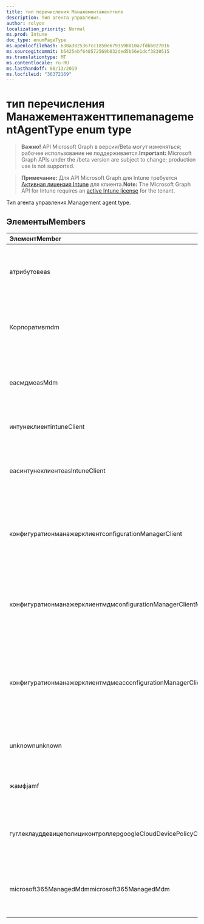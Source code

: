 ```yaml
---
title: тип перечисления Манажементаженттипе
description: Тип агента управления.
author: rolyon
localization_priority: Normal
ms.prod: Intune
doc_type: enumPageType
ms.openlocfilehash: 630a3825367cc1850e6793598010a7fdbb027016
ms.sourcegitcommit: b5425ebf648572569b032ded5b56e1dcf3830515
ms.translationtype: MT
ms.contentlocale: ru-RU
ms.lasthandoff: 08/13/2019
ms.locfileid: "36372169"
---
```

# <a name="managementagenttype-enum-type"></a><span data-ttu-id="763e2-103">тип перечисления Манажементаженттипе</span><span class="sxs-lookup"><span data-stu-id="763e2-103">managementAgentType enum type</span></span>

> <span data-ttu-id="763e2-104">**Важно!** API Microsoft Graph в версии/Beta могут изменяться; рабочее использование не поддерживается.</span><span class="sxs-lookup"><span data-stu-id="763e2-104">**Important:** Microsoft Graph APIs under the /beta version are subject to change; production use is not supported.</span></span>

> <span data-ttu-id="763e2-105">**Примечание:** Для API Microsoft Graph для Intune требуется [Активная лицензия Intune](https://go.microsoft.com/fwlink/?linkid=839381) для клиента.</span><span class="sxs-lookup"><span data-stu-id="763e2-105">**Note:** The Microsoft Graph API for Intune requires an [active Intune license](https://go.microsoft.com/fwlink/?linkid=839381) for the tenant.</span></span>

<span data-ttu-id="763e2-106">Тип агента управления.</span><span class="sxs-lookup"><span data-stu-id="763e2-106">Management agent type.</span></span>

## <a name="members"></a><span data-ttu-id="763e2-107">Элементы</span><span class="sxs-lookup"><span data-stu-id="763e2-107">Members</span></span>
|<span data-ttu-id="763e2-108">Элемент</span><span class="sxs-lookup"><span data-stu-id="763e2-108">Member</span></span>|<span data-ttu-id="763e2-109">Значение</span><span class="sxs-lookup"><span data-stu-id="763e2-109">Value</span></span>|<span data-ttu-id="763e2-110">Описание</span><span class="sxs-lookup"><span data-stu-id="763e2-110">Description</span></span>|
|:---|:---|:---|
|<span data-ttu-id="763e2-111">атрибутов</span><span class="sxs-lookup"><span data-stu-id="763e2-111">eas</span></span>|<span data-ttu-id="763e2-112">1,1</span><span class="sxs-lookup"><span data-stu-id="763e2-112">1</span></span>|<span data-ttu-id="763e2-113">Управление устройством осуществляется с помощью Exchange Server.</span><span class="sxs-lookup"><span data-stu-id="763e2-113">The device is managed by Exchange server.</span></span>|
|<span data-ttu-id="763e2-114">Корпоратив</span><span class="sxs-lookup"><span data-stu-id="763e2-114">mdm</span></span>|<span data-ttu-id="763e2-115">2</span><span class="sxs-lookup"><span data-stu-id="763e2-115">2</span></span>|<span data-ttu-id="763e2-116">Управление устройством осуществляется с помощью Intune MDM.</span><span class="sxs-lookup"><span data-stu-id="763e2-116">The device is managed by Intune MDM.</span></span>|
|<span data-ttu-id="763e2-117">еасмдм</span><span class="sxs-lookup"><span data-stu-id="763e2-117">easMdm</span></span>|<span data-ttu-id="763e2-118">4</span><span class="sxs-lookup"><span data-stu-id="763e2-118">3</span></span>|<span data-ttu-id="763e2-119">Устройство управляется как в Exchange Server, так и в Intune MDM.</span><span class="sxs-lookup"><span data-stu-id="763e2-119">The device is managed by both Exchange server and Intune MDM.</span></span>|
|<span data-ttu-id="763e2-120">интунеклиент</span><span class="sxs-lookup"><span data-stu-id="763e2-120">intuneClient</span></span>|<span data-ttu-id="763e2-121">SP4</span><span class="sxs-lookup"><span data-stu-id="763e2-121">4</span></span>|<span data-ttu-id="763e2-122">Управление клиентом Intune.</span><span class="sxs-lookup"><span data-stu-id="763e2-122">Intune client managed.</span></span>|
|<span data-ttu-id="763e2-123">еасинтунеклиент</span><span class="sxs-lookup"><span data-stu-id="763e2-123">easIntuneClient</span></span>|<span data-ttu-id="763e2-124">17:00</span><span class="sxs-lookup"><span data-stu-id="763e2-124">5</span></span>|<span data-ttu-id="763e2-125">Устройство — это EAS и двойное управление клиентом Intune.</span><span class="sxs-lookup"><span data-stu-id="763e2-125">The device is EAS and Intune client dual managed.</span></span>|
|<span data-ttu-id="763e2-126">конфигуратионманажерклиент</span><span class="sxs-lookup"><span data-stu-id="763e2-126">configurationManagerClient</span></span>|<span data-ttu-id="763e2-127">8 </span><span class="sxs-lookup"><span data-stu-id="763e2-127">8</span></span>|<span data-ttu-id="763e2-128">Управление устройством осуществляется с помощью Configuration Manager.</span><span class="sxs-lookup"><span data-stu-id="763e2-128">The device is managed by Configuration Manager.</span></span>|
|<span data-ttu-id="763e2-129">конфигуратионманажерклиентмдм</span><span class="sxs-lookup"><span data-stu-id="763e2-129">configurationManagerClientMdm</span></span>|<span data-ttu-id="763e2-130">10 </span><span class="sxs-lookup"><span data-stu-id="763e2-130">10</span></span>|<span data-ttu-id="763e2-131">Управление устройством осуществляется с помощью Configuration Manager и MDM.</span><span class="sxs-lookup"><span data-stu-id="763e2-131">The device is managed by Configuration Manager and MDM.</span></span>|
|<span data-ttu-id="763e2-132">конфигуратионманажерклиентмдмеас</span><span class="sxs-lookup"><span data-stu-id="763e2-132">configurationManagerClientMdmEas</span></span>|<span data-ttu-id="763e2-133">-11:00</span><span class="sxs-lookup"><span data-stu-id="763e2-133">11</span></span>|<span data-ttu-id="763e2-134">Управление устройством осуществляется с помощью Configuration Manager, MDM и EAS.</span><span class="sxs-lookup"><span data-stu-id="763e2-134">The device is managed by Configuration Manager, MDM and Eas.</span></span>|
|<span data-ttu-id="763e2-135">unknown</span><span class="sxs-lookup"><span data-stu-id="763e2-135">unknown</span></span>|<span data-ttu-id="763e2-136">столбцов</span><span class="sxs-lookup"><span data-stu-id="763e2-136">16</span></span>|<span data-ttu-id="763e2-137">Неизвестный тип агента управления.</span><span class="sxs-lookup"><span data-stu-id="763e2-137">Unknown management agent type.</span></span>|
|<span data-ttu-id="763e2-138">жамф</span><span class="sxs-lookup"><span data-stu-id="763e2-138">jamf</span></span>|<span data-ttu-id="763e2-139">32</span><span class="sxs-lookup"><span data-stu-id="763e2-139">32</span></span>|<span data-ttu-id="763e2-140">Атрибуты устройства извлекаются из Жамф.</span><span class="sxs-lookup"><span data-stu-id="763e2-140">The device attributes are fetched from Jamf.</span></span>|
|<span data-ttu-id="763e2-141">гуглеклауддевицеполициконтроллер</span><span class="sxs-lookup"><span data-stu-id="763e2-141">googleCloudDevicePolicyController</span></span>|<span data-ttu-id="763e2-142">64</span><span class="sxs-lookup"><span data-stu-id="763e2-142">64</span></span>|<span data-ttu-id="763e2-143">Управление устройством осуществляется с помощью Клауддпк Google.</span><span class="sxs-lookup"><span data-stu-id="763e2-143">The device is managed by Google's CloudDPC.</span></span>|
|<span data-ttu-id="763e2-144">microsoft365ManagedMdm</span><span class="sxs-lookup"><span data-stu-id="763e2-144">microsoft365ManagedMdm</span></span>|<span data-ttu-id="763e2-145">258</span><span class="sxs-lookup"><span data-stu-id="763e2-145">258</span></span>|<span data-ttu-id="763e2-146">Это устройство управляется Microsoft 365 с помощью Intune.</span><span class="sxs-lookup"><span data-stu-id="763e2-146">This device is managed by Microsoft 365 through Intune.</span></span>|



